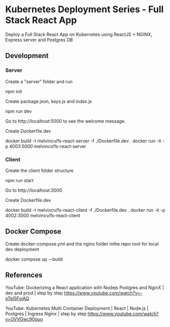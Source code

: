 # Kubernetes Deployment Series - Full Stack React App
Deploy a Full Stack React App on Kubernetes using ReactJS + NGINX, Express server and Postgres DB

## Development 

### Server

Create a "server" folder and run

npm init

Create package.json, keys.js and index.js

npm run dev

Go to http://localhost:5000  to see the welcome message.

Create Dockerfile.dev

docker build -t melvincv/fs-react-server -f ./Dockerfile.dev .
docker run -it -p 4003:5000 melvincv/fs-react-server

### Client

Create the client folder structure

npm run start

Go to http://localhost:3000 

Create Dockerfile.dev

docker build -t melvincv/fs-react-client -f ./Dockerfile.dev .
docker run -it -p 4002:3000 melvincv/fs-react-client

## Docker Compose

Create docker-compose.yml and the nginx folder inthe repo root for local dev deployment

docker compose up --build

## References

YouTube: Dockerizing a React application with Nodejs Postgres and NginX | dev and prod | step by step
https://www.youtube.com/watch?v=-pTel5FojAQ

YouTube: Kubernetes Multi Container Deployment | React | Node.js | Postgres | Ingress Nginx | step by step
https://www.youtube.com/watch?v=OVVGwc90guo